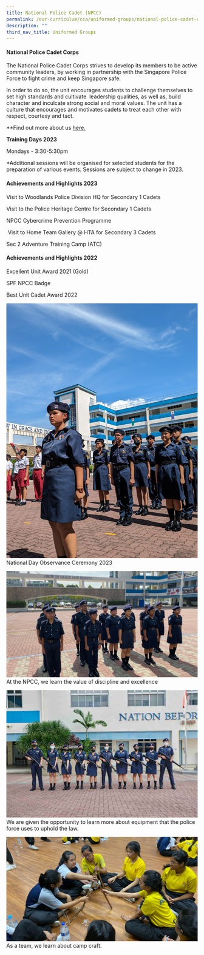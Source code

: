 ```yaml
---
title: National Police Cadet (NPCC)
permalink: /our-curriculum/cca/uniformed-groups/national-police-cadet-npcc/
description: ""
third_nav_title: Uniformed Groups
---
```

#### National Police Cadet Corps

The National Police Cadet Corps strives to develop its members to be active community leaders, by working in partnership with the Singapore Police Force to fight crime and keep Singapore safe.

In order to do so, the unit encourages students to challenge themselves to set high standards and cultivate  leadership qualities, as well as, build character and inculcate strong social and moral values. The unit has a culture that encourages and motivates cadets to treat each other with respect, courtesy and tact.

**Find out more about us [here.](https://www.instagram.com/wgs_npcc/?hl=en)

**Training Days 2023**

Mondays - 3:30-5:30pm

\*Additional sessions will be organised for selected students for the preparation of various events. Sessions are subject to change in 2023.

#### Achievements and Highlights 2023


Visit to Woodlands Police Division HQ for Secondary 1 Cadets


Visit to the Police Heritage Centre for Secondary 1 Cadets


NPCC Cybercrime Prevention Programme


 Visit to Home Team Gallery @ HTA for Secondary 3 Cadets


Sec 2 Adventure Training Camp (ATC)


#### Achievements and Highlights 2022

Excellent Unit Award 2021 (Gold)

SPF NPCC Badge

Best Unit Cadet Award 2022

![](/images/CCAs/NPCC/pxl_20230804_071741019.jpg)
National Day Observance Ceremony 2023

![](/images/CCAs/NPCC/NPCC1.png)
At the NPCC, we learn the value of discipline and excellence

![](/images/CCAs/NPCC/NPCC%203.png)
We are given the opportunity to learn more about equipment that the police force uses to uphold the law.

![](/images/CCAs/NPCC/NPCC%202.png)
As a team, we learn about camp craft.